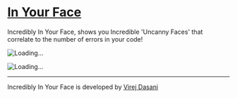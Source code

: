# [In Your Face](https://marketplace.visualstudio.com/items?itemName=VirejDasani.in-your-face)

<!-- ## Watch how I made this extension on YouTube [here](https://www.youtube.com/watch?v=SGFNhz91yNQ) -->

<!-- <a href="https://www.producthunt.com/posts/in-your-face-2?utm_source=badge-featured&utm_medium=badge&utm_souce=badge-in&#0045;your&#0045;face&#0045;2" target="_blank"><img src="https://api.producthunt.com/widgets/embed-image/v1/featured.svg?post_id=346936&theme=light" alt="In&#0032;Your&#0032;Face - A&#0032;VS&#0032;Code&#0032;extension&#0032;&#0045;&#0032;shows&#0032;faces&#0032;that&#0032;correlate&#0032;to&#0032;errors&#0033; | Product Hunt" style="width: 250px; height: 54px;" width="250" height="54" /></a> -->


<!-- ![Downloads](https://vsmarketplacebadge.apphb.com/downloads/VirejDasani.in-your-face.svg) -->
<!-- ![Rating](https://vsmarketplacebadge.apphb.com/rating-star/VirejDasani.in-your-face.svg)
![Version](https://vsmarketplacebadge.apphb.com/version/VirejDasani.in-your-face.svg) -->
<!-- [Installs](https://vsmarketplacebadge.apphb.com/installs/VirejDasani.hydroxy.svg) -->


Incredibly In Your Face, shows you Incredible 'Uncanny Faces' that correlate to the number of errors in your code!

![Loading...](https://raw.githubusercontent.com/virejdasani/Incredibly-InYourFace/main/assets/smallBanner.png)

![Loading...](https://github.com/virejdasani/Incredibly-InYourFace/blob/main/assets/Preview-Vid.gif?raw=true)

<!-- - Check it out on YouTube [here](https://www.youtube.com/watch?v=BuejUOFOodw) -->

---

Incredibly In Your Face is developed by [Virej Dasani](https://virejdasani.github.io/)
